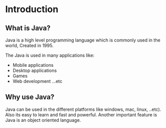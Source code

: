 # Introduction
## What is Java?
Java is a high level programming language which is commonly used in the world, Created in 1995.

The Java is used in many applications like:
* Mobile applications
* Desktop applications
* Games
* Web development ...etc

## Why use Java?
Java can be used in the different platforms like windows, mac, linux, ..etc). Also its easy to learn and fast and powerful. Another important feature is Java is an object oriented language.

